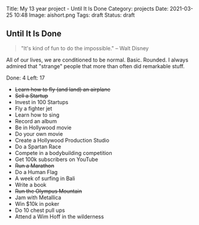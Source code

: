 Title: My 13 year project - Until It Is Done
Category: projects
Date: 2021-03-25 10:48
Image: aishort.png
Tags: draft
Status: draft

## Until It Is Done 

> "It's kind of fun to do the impossible." – Walt Disney

All of our lives, we are conditioned to be normal. Basic. Rounded. I always admired that "strange" people that more than often did remarkable stuff. 


Done: 4
Left: 17

- <s>Learn how to fly (and land) an airplane</s>
- <s>Sell a Startup</s>
- Invest in 100 Startups
- Fly a fighter jet
- Learn how to sing
- Record an album
- Be in Hollywood movie
- Do your own movie
- Create a Hollywood Production Studio
- Do a Spartan Race
- Compete in a bodybuilding competition
- Get 100k subscribers on YouTube
- <s> Run a Marathon </s>
- Do a Human Flag
- A week of surfing in Bali
- Write a book 
- <s> Run the Olympus Mountain </s>
- Jam with Metallica
- Win $10k in poker
- Do 10 chest pull ups
- Attend a Wim Hoff in the wilderness


